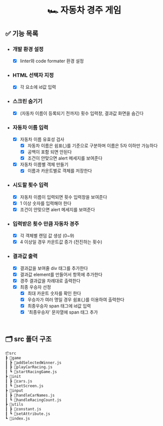 <h1 align="middle">🏎 자동차 경주 게임</h1>

## ✅ 기능 목록

- ### 개발 환경 설정
  - [x] linter와 code formater 환경 설정
- ### HTML 선택자 지정
  - [x] 각 요소에 id값 입력
- ### 스크린 숨기기
  - [x] (자동차 이름이 등록되기 전까지) 횟수 입력창, 결과값 화면을 숨긴다
- ### 자동차 이름 입력
  - [x] 자동차 이름 유효성 검사
    - [x] 자동차 이름은 쉼표(,)를 기준으로 구분하며 이름은 5자 이하만 가능하다
    - [x] 공백이 포함 되면 안된다
    - [x] 조건이 안맞으면 alert 메세지를 보여준다
  - [x] 자동차 이름별 객체 만들기
    - [x] 이름과 카운트별로 객체를 저장한다
- ### 시도할 횟수 입력
  - [x] 자동차 이름이 입력되면 횟수 입력창을 보여준다
  - [x] 1 이상 숫자를 입력해야 한다
  - [x] 조건이 안맞으면 alert 메세지를 보여준다
- ### 입력받은 횟수 만큼 자동차 경주
  - [x] 각 객체별 랜덤 값 생성 (0~9)
  - [x] 4 이상일 경우 카운트값 증가 (전진하는 횟수)
- ### 결과값 출력
  - [x] 결과값을 보여줄 div 태그를 추가한다
  - [x] 결과값 element를 만들어서 항목에 추가한다
  - [x] 경주 결과값을 차례대로 출력한다
  - [x] 최종 우승자 선정
    - [x] 최대 카운트 숫자를 확인 한다
    - [x] 우승자가 여러 명일 경우 쉼표(,)를 이용하여 출력한다
    - [x] 최종우승자 span 태그에 id값 입력
    - [x] '최종우승자' 문자열에 span 태그 추가

<br>

## 🗂 src 폴더 구조

```bash
📦src
┣ 📂game
┃ ┣ 📜addSelectedWinner.js
┃ ┣ 📜playCarRacing.js
┃ ┗ 📜startRacingGame.js
┣ 📂init
┃ ┣ 📜cars.js
┃ ┗ 📜setScreen.js
┣ 📂input
┃ ┣ 📜handleCarNames.js
┃ ┗ 📜handleRacingCount.js
┣ 📂utils
┃ ┣ 📜constant.js
┃ ┗ 📜setAttribute.js
┗ 📜index.js
```
